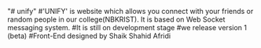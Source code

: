 "# unify" 
#'UNIFY' is website which allows you connect with your friends or random people in our college(NBKRIST). It is based on Web Socket messaging system.
#It is still on development stage
#we release version 1 (beta)
#Front-End designed by Shaik Shahid Afridi
